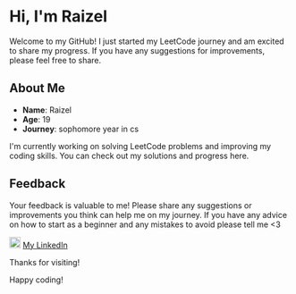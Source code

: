 # Hi, I'm Raizel

Welcome to my GitHub! I just started my LeetCode journey and am excited to share my progress. If you have any suggestions for improvements, please feel free to share.

## About Me

- **Name**: Raizel
- **Age**: 19
- **Journey**: sophomore year in cs

I'm currently working on solving LeetCode problems and improving my coding skills. You can check out my solutions and progress here.

## Feedback

Your feedback is valuable to me! Please share any suggestions or improvements you think can help me on my journey. If you have any advice on how to start as a beginner and any mistakes to avoid please tell me <3

<img src="https://cdn-icons-png.flaticon.com/512/174/174857.png" alt="LinkedIn Logo" width="20" height="20"/> [My LinkedIn](https://www.linkedin.com/in/raizel-khanna-75b978291?utm_source=share&utm_campaign=share_via&utm_content=profile&utm_medium=ios_app)

Thanks for visiting!

Happy coding!


